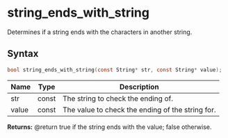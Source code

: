 # string_ends_with_string

Determines if a string ends with the characters in another string.

## Syntax

```c
bool string_ends_with_string(const String* str, const String* value);
```

| Name | Type | Description |
| --- | --- | --- |
| str | const | The string to check the ending of. |
| value | const | The value to check the ending of the string for. |

**Returns:** @return true if the string ends with the value; false otherwise.

